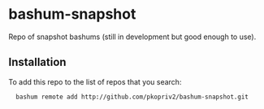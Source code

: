 bashum-snapshot
===============

Repo of snapshot bashums (still in development but good enough to use).

## Installation

To add this repo to the list of repos that you search:

```
  bashum remote add http://github.com/pkopriv2/bashum-snapshot.git
```
